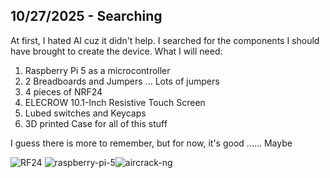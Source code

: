 <!--
  ===================    !!READ THIS NOTICE!!   ====================
  DO NOT edit this file manually. Your changes WILL BE OVERWRITTEN!
  This journal is auto generated and updated by Hack Club Blueprint.
  To edit this file, please edit your journal entries on Blueprint.
  ==================================================================
-->

## 10/27/2025 - Searching  

At first, I hated AI cuz it didn't help.
I searched for the components I should have brought to create the device.
What I will need:

1. Raspberry Pi 5 as a microcontroller
2. 2 Breadboards and Jumpers ... Lots of jumpers
3. 4 pieces of NRF24 
4. ELECROW 10.1-Inch Resistive Touch Screen
5. Lubed switches and Keycaps
6. 3D printed Case for all of this stuff

I guess there is more to remember, but for now, it's good ...... Maybe

![RF24](https://blueprint.hackclub.com/user-attachments/blobs/proxy/eyJfcmFpbHMiOnsiZGF0YSI6NTk2MCwicHVyIjoiYmxvYl9pZCJ9fQ==--04c45a2b7f559f856a26e3aad7c4a3b2a281b9b0/RF24.jpg)
![raspberry-pi-5](https://blueprint.hackclub.com/user-attachments/blobs/proxy/eyJfcmFpbHMiOnsiZGF0YSI6NTk2MSwicHVyIjoiYmxvYl9pZCJ9fQ==--a25c55c9d6dae5dd026e15aa17064e309602ed21/raspberry-pi-5.jpg)![aircrack-ng](/user-attachments/blobs/proxy/eyJfcmFpbHMiOnsiZGF0YSI6NTk1OSwicHVyIjoiYmxvYl9pZCJ9fQ==--b11033d548c403e285ed04faeaf1f85360ce9675/aircrack-ng.png)
  

